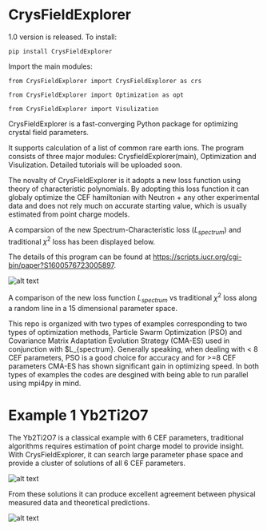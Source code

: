 # CrysFieldExplorer

1.0 version is released. To install:

```pip install CrysFieldExplorer```

Import the main modules:

```from CrysFieldExplorer import CrysFieldExplorer as crs```

```from CrysFieldExplorer import Optimization as opt```

```from CrysFieldExplorer import Visulization```

CrysFieldExplorer is a fast-converging Python package for optimizing crystal field parameters.

It supports calculation of a list of common rare earth ions. The program consists of three major modules: CrysfieldExplorer(main), Optimization and Visulization. Detailed tutorials will be uploaded soon.


The novalty of CrysFieldExplorer is it adopts a new loss function using theory of characteristic polynomials. By adopting this loss function it can globaly optimize the CEF hamiltonian with Neutron + any other experimental data and does not rely much on accurate starting value, which is usually estimated from point charge models.

A comparsion of the new Spectrum-Characteristic loss ($L_{spectrum}$) and traditional $\chi^2$ loss has been displayed below.

The details of this program can be found at https://scripts.iucr.org/cgi-bin/paper?S1600576723005897.

![alt text](images/loss.jpg)


A comparison of the new loss function $L_{spectrum}$ vs traditional $\chi^2$ loss along a random line in a 15 dimensional parameter space.

This repo is organized with two types of examples corresponding to two types of optimization methods, Particle Swarm Optimization (PSO) and Covariance Matrix Adaptation Evolution Strategy (CMA-ES)  used in conjunction with $L_{spectrum}. Generally speaking, when dealing with < 8 CEF parameters, PSO is a good choice for accuracy and for >=8 CEF parameters CMA-ES has shown significant gain in optimizing speed. In both types of examples the codes are desgined with being able to run parallel using mpi4py in mind.

# Example 1 Yb2Ti2O7

The Yb2Ti2O7 is a classical example with 6 CEF parameters, traditional algorithms requires estimation of point charge model to provide insight. With CrysFieldExplorer, it can search large parameter phase space and provide a cluster of solutions of all 6 CEF parameters.

![alt text](images/Yb2Ti2O7_Cluster_Solutions.png)

From these solutions it can produce excellent agreement between physical measured data and theoretical predictions.


![alt text](images/Yb2Ti2O7_comparsion.png)


